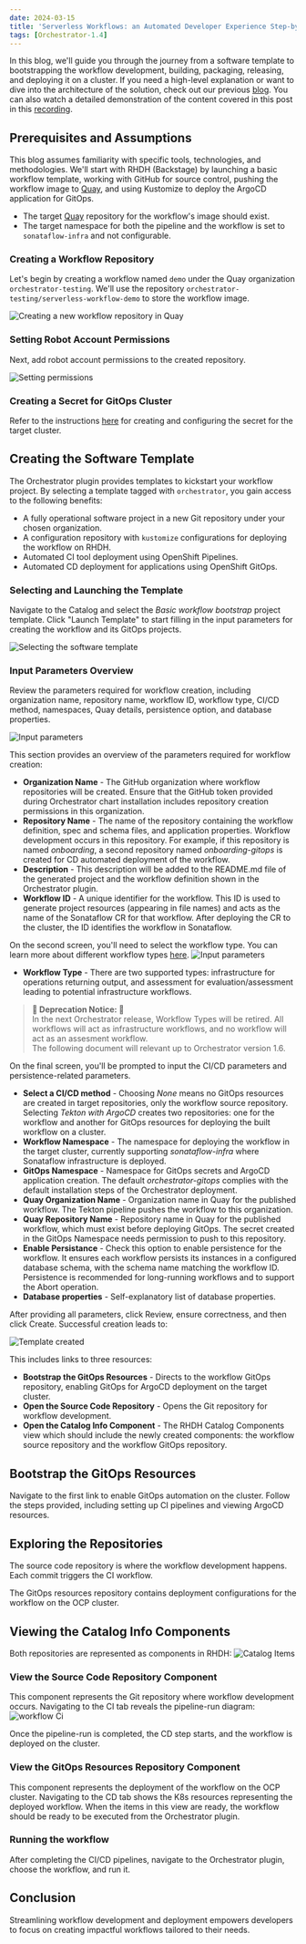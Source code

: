 ```yaml
---
date: 2024-03-15
title: 'Serverless Workflows: an Automated Developer Experience Step-by-Step'
tags: [Orchestrator-1.4]
---
```

In this blog, we'll guide you through the journey from a software template to bootstrapping the workflow development, building, packaging, releasing, and deploying it on a cluster. If you need a high-level explanation or want to dive into the architecture of the solution, check out our previous [blog](../developer-experience). You can also watch a detailed demonstration of the content covered in this post in this [recording](https://www.youtube.com/watch?v=G6wnRHjvhv0).

## Prerequisites and Assumptions
This blog assumes familiarity with specific tools, technologies, and methodologies. We'll start with RHDH (Backstage) by launching a basic workflow template, working with GitHub for source control, pushing the workflow image to [Quay](quay.io), and using Kustomize to deploy the ArgoCD application for GitOps.
* The target [Quay](quay.io) repository for the workflow's image should exist.
* The target namespace for both the pipeline and the workflow is set to `sonataflow-infra` and not configurable.

### Creating a Workflow Repository
Let's begin by creating a workflow named `demo` under the Quay organization `orchestrator-testing`. We'll use the repository `orchestrator-testing/serverless-workflow-demo` to store the workflow image.

![Creating a new workflow repository in Quay](/blog/images/new-quay-workflow-repo.png)

### Setting Robot Account Permissions
Next, add robot account permissions to the created repository.

![Setting permissions](/blog/images/add-robot-accout-perm-to-workflow.png)

### Creating a Secret for GitOps Cluster
Refer to the instructions [here](https://github.com/rhdhorchestrator/orchestrator-helm-operator/blob/main/docs/gitops/README.md#installing-docker-credentials) for creating and configuring the secret for the target cluster.

## Creating the Software Template
The Orchestrator plugin provides templates to kickstart your workflow project. By selecting a template tagged with `orchestrator`, you gain access to the following benefits:
* A fully operational software project in a new Git repository under your chosen organization.
* A configuration repository with `kustomize` configurations for deploying the workflow on RHDH.
* Automated CI tool deployment using OpenShift Pipelines.
* Automated CD deployment for applications using OpenShift GitOps.

### Selecting and Launching the Template
Navigate to the Catalog and select the *Basic workflow bootstrap* project template. Click "Launch Template" to start filling in the input parameters for creating the workflow and its GitOps projects.

![Selecting the software template](/blog/images/software-template-catalog.png)

### Input Parameters Overview
Review the parameters required for workflow creation, including organization name, repository name, workflow ID, workflow type, CI/CD method, namespaces, Quay details, persistence option, and database properties.

![Input parameters](/blog/images/template-input-parameters-1.png)

This section provides an overview of the parameters required for workflow creation:
- **Organization Name** - The GitHub organization where workflow repositories will be created. Ensure that the GitHub token provided during Orchestrator chart installation includes repository creation permissions in this organization.
- **Repository Name** - The name of the repository containing the workflow definition, spec and schema files, and application properties. Workflow development occurs in this repository. For example, if this repository is named *onboarding*, a second repository named *onboarding-gitops* is created for CD automated deployment of the workflow.
- **Description** - This description will be added to the README.md file of the generated project and the workflow definition shown in the Orchestrator plugin.
- **Workflow ID** - A unique identifier for the workflow. This ID is used to generate project resources (appearing in file names) and acts as the name of the Sonataflow CR for that workflow. After deploying the CR to the cluster, the ID identifies the workflow in Sonataflow.

On the second screen, you'll need to select the workflow type. You can learn more about different workflow types [here](/docs/core-concepts/workflow-types/).
![Input parameters](/blog/images/template-input-parameters-2.png)
- **Workflow Type** - There are two supported types: infrastructure for operations returning output, and assessment for evaluation/assessment leading to potential infrastructure workflows.

> **🚨 Deprecation Notice: 🚨**  
> In the next Orchestrator release, Workflow Types will be retired. All workflows will act as infrastructure workflows, and no workflow will act as an assesment workflow. <br>
> The following document will relevant up to Orchestrator version 1.6.

On the final screen, you'll be prompted to input the CI/CD parameters and persistence-related parameters.
- **Select a CI/CD method** - Choosing *None* means no GitOps resources are created in target repositories, only the workflow source repository. Selecting *Tekton with ArgoCD* creates two repositories: one for the workflow and another for GitOps resources for deploying the built workflow on a cluster.
- **Workflow Namespace** - The namespace for deploying the workflow in the target cluster, currently supporting *sonataflow-infra* where Sonataflow infrastructure is deployed.
- **GitOps Namespace** - Namespace for GitOps secrets and ArgoCD application creation. The default *orchestrator-gitops* complies with the default installation steps of the Orchestrator deployment.
- **Quay Organization Name** - Organization name in Quay for the published workflow. The Tekton pipeline pushes the workflow to this organization.
- **Quay Repository Name** - Repository name in Quay for the published workflow, which must exist before deploying GitOps. The secret created in the GitOps Namespace needs permission to push to this repository.
- **Enable Persistance** - Check this option to enable persistence for the workflow. It ensures each workflow persists its instances in a configured database schema, with the schema name matching the workflow ID. Persistence is recommended for long-running workflows and to support the Abort operation.
- **Database properties** - Self-explanatory list of database properties.

After providing all parameters, click Review, ensure correctness, and then click Create. Successful creation leads to:

![Template created](/blog/images/template-created.png)

This includes links to three resources:
- **Bootstrap the GitOps Resources** - Directs to the workflow GitOps repository, enabling GitOps for ArgoCD deployment on the target cluster.
- **Open the Source Code Repository** - Opens the Git repository for workflow development.
- **Open the Catalog Info Component** - The RHDH Catalog Components view which should include the newly created components: the workflow source repository and the workflow GitOps repository.

## Bootstrap the GitOps Resources
Navigate to the first link to enable GitOps automation on the cluster. Follow the steps provided, including setting up CI pipelines and viewing ArgoCD resources.

## Exploring the Repositories
The source code repository is where the workflow development happens. Each commit triggers the CI workflow.

The GitOps resources repository contains deployment configurations for the workflow on the OCP cluster.

## Viewing the Catalog Info Components
Both repositories are represented as components in RHDH:
![Catalog Items](/blog/images/workflow-catalog-items.png)

### View the Source Code Repository Component
This component represents the Git repository where workflow development occurs. Navigating to the CI tab reveals the pipeline-run diagram:
![workflow Ci](/blog/images/workflow-ci-pipeline.png)

Once the pipeline-run is completed, the CD step starts, and the workflow is deployed on the cluster.

### View the GitOps Resources Repository Component
This component represents the deployment of the workflow on the OCP cluster. Navigating to the CD tab shows the K8s resources representing the deployed workflow. When the items in this view are ready, the workflow should be ready to be executed from the Orchestrator plugin.

### Running the workflow
After completing the CI/CD pipelines, navigate to the Orchestrator plugin, choose the workflow, and run it.

## Conclusion
Streamlining workflow development and deployment empowers developers to focus on creating impactful workflows tailored to their needs.



